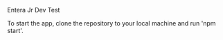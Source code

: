 Entera Jr Dev Test

To start the app, clone the repository to your local machine and run 'npm start'.